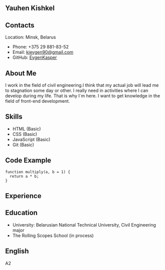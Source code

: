 Yauhen Kishkel
------------
 ## Contacts
Location: Minsk, Belarus
* Phone: +375 29 881-83-52
* Email: [kievgen90@gmail.com](https://mail.google.com/mail/u/0/?tab=rm&ogbl#inbox)
* GitHub: [EvgenKasper](https://github.com/EvgenKasper)
## About Me
I work in the field of civil engineering.I think that my actual job will lead me to stagnation some day or other. I really need in activities where I can develop during my life. That is why I`m here. I want to get knowledge in the field of front-end development.
## Skills
* HTML (Basic)
* CSS (Basic)
* JavaScript (Basic)
* Git (Basic)
## Code Example
```
function multiply(a, b = 1) {
  return a * b;
}
```
## Experience
## Education
* University: Belarusian National Technical University, Civil Engineering major
* The Rolling Scopes School (in process)
## English
A2 